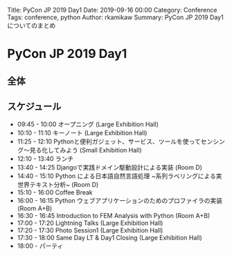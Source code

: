 Title: PyCon JP 2019 Day1
Date: 2019-09-16 00:00
Category: Conference
Tags: conference, python
Author: rkamikaw
Summary: PyCon JP 2019 Day1 についてのまとめ

# PyCon JP 2019 Day1
## 全体

## スケジュール
* 09:45 - 10:00 オープニング (Large Exhibition Hall)
* 10:10 - 11:10 キーノート (Large Exhibition Hall)
* 11:25 - 12:10 Pythonと便利ガジェット、サービス、ツールを使ってセンシング〜見る化してみよう (Small Exhibition Hall)
* 12:10 - 13:40 ランチ
* 13:40 - 14:25 Djangoで実践ドメイン駆動設計による実装 (Room D)
* 14:40 - 15:10 Python による日本語自然言語処理 ~系列ラベリングによる実世界テキスト分析~ (Room D)
* 15:10 - 16:00 Coffee Break
* 16:00 - 16:15 Python ウェブアプリケーションのためのプロファイラの実装 (Room A+B)
* 16:30 - 16:45 Introduction to FEM Analysis with Python (Room A+B)
* 17:00 - 17:20 Lightning Talks (Large Exhibition Hall)
* 17:20 - 17:30 Photo Session1 (Large Exhibition Hall)
* 17:30 - 18:00 Same Day LT & Day1 Closing (Large Exhibition Hall)
* 18:00 - パーティ
